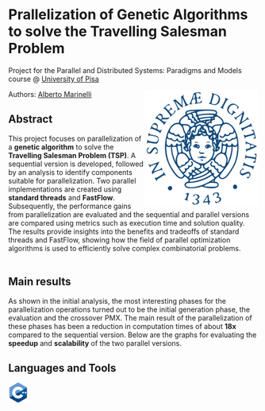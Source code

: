 # Prallelization of Genetic Algorithms to solve the Travelling Salesman Problem

Project for the Parallel and Distributed Systems: Paradigms and Models course @ [University of Pisa](https://www.unipi.it/index.php/english)

<img src="imgs/unipi_logo.png" align="right" alt="Unipi logo">

Authors: [Alberto Marinelli](https://github.com/AlbertoMarinelli)


## Abstract
This project focuses on parallelization of a **genetic algorithm** to solve the **Travelling Salesman Problem (TSP)**. A sequential version is developed, followed by an analysis to identify components suitable for parallelization. Two parallel implementations are created using **standard threads** and **FastFlow**. Subsequently, the performance gains from parallelization are evaluated and the sequential and parallel versions are compared using metrics such as execution time and solution quality. The results provide insights into the benefits and tradeoffs of standard threads and FastFlow, showing how the field of parallel optimization algorithms is used to efficiently solve complex combinatorial problems.
<br /><br />

## Main results
As shown in the initial analysis, the most interesting phases for the parallelization operations turned out to be the initial generation phase, the evaluation and the crossover PMX. The main result of the parallelization of these phases has been a reduction in computation times of about **18x** compared to the sequential version. Below are the graphs for evaluating the **speedup** and **scalability** of the two parallel versions.


## Languages and Tools
<p align="left"> <a href="https://www.w3schools.com/cpp/" target="_blank" rel="noreferrer"> <img src="https://raw.githubusercontent.com/devicons/devicon/master/icons/cplusplus/cplusplus-original.svg" alt="cplusplus" width="40" height="40"/> </a> </p>
